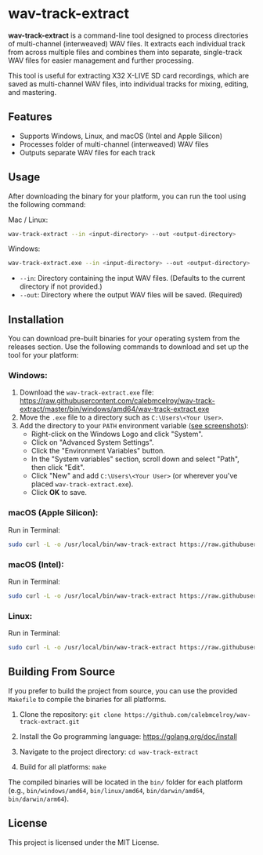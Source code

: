 # wav-track-extract

**wav-track-extract** is a command-line tool designed to process directories of multi-channel (interweaved) WAV files. It extracts each individual track from across multiple files and combines them into separate, single-track WAV files for easier management and further processing.

This tool is useful for extracting X32 X-LIVE SD card recordings, which are saved as multi-channel WAV files, into individual tracks for mixing, editing, and mastering.

## Features

- Supports Windows, Linux, and macOS (Intel and Apple Silicon)
- Processes folder of multi-channel (interweaved) WAV files
- Outputs separate WAV files for each track

## Usage

After downloading the binary for your platform, you can run the tool using the following command:

Mac / Linux:
```bash
wav-track-extract --in <input-directory> --out <output-directory>
```

Windows:
```bash
wav-track-extract.exe --in <input-directory> --out <output-directory>
```

- `--in`: Directory containing the input WAV files. (Defaults to the current directory if not provided.)
- `--out`: Directory where the output WAV files will be saved. (Required)

## Installation

You can download pre-built binaries for your operating system from the releases section. Use the following commands to download and set up the tool for your platform:

### Windows:
1. Download the `wav-track-extract.exe` file: https://raw.githubusercontent.com/calebmcelroy/wav-track-extract/master/bin/windows/amd64/wav-track-extract.exe
2. Move the `.exe` file to a directory such as `C:\Users\<Your User>`.
3. Add the directory to your `PATH` environment variable ([see screenshots](https://medium.com/@kevinmarkvi/how-to-add-executables-to-your-path-in-windows-5ffa4ce61a53)):
   - Right-click on the Windows Logo and click "System".
   - Click on "Advanced System Settings".
   - Click the "Environment Variables" button.
   - In the "System variables" section, scroll down and select "Path", then click "Edit".
   - Click "New" and add `C:\Users\<Your User>` (or wherever you've placed `wav-track-extract.exe`).
   - Click **OK** to save.

### macOS (Apple Silicon):
Run in Terminal:
```bash
sudo curl -L -o /usr/local/bin/wav-track-extract https://raw.githubusercontent.com/calebmcelroy/wav-track-extract/master/bin/darwin/arm64/wav-track-extract && sudo chmod +x /usr/local/bin/wav-track-extract
```

### macOS (Intel):
Run in Terminal:
```bash
sudo curl -L -o /usr/local/bin/wav-track-extract https://raw.githubusercontent.com/calebmcelroy/wav-track-extract/master/bin/darwin/amd64/wav-track-extract && sudo chmod +x /usr/local/bin/wav-track-extract
```

### Linux:
Run in Terminal:
```bash
sudo curl -L -o /usr/local/bin/wav-track-extract https://raw.githubusercontent.com/calebmcelroy/wav-track-extract/master/bin/linux/amd64/wav-track-extract && sudo chmod +x /usr/local/bin/wav-track-extract
```

## Building From Source

If you prefer to build the project from source, you can use the provided `Makefile` to compile the binaries for all platforms.

1. Clone the repository:
   `git clone https://github.com/calebmcelroy/wav-track-extract.git`

2. Install the Go programming language:
   https://golang.org/doc/install

3. Navigate to the project directory:
   `cd wav-track-extract`

4. Build for all platforms:
   `make`

The compiled binaries will be located in the `bin/` folder for each platform (e.g., `bin/windows/amd64`, `bin/linux/amd64`, `bin/darwin/amd64`, `bin/darwin/arm64`).

## License

This project is licensed under the MIT License.